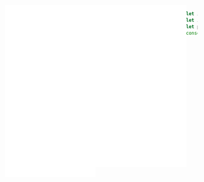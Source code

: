 <a herf="https://metrics.lecoq.io/insights?user=tsukasa-u">
  <img align="left" id="left" src="/left.svg" style="width: 47%; height: auto; display: flex;" />
  <img align="left" id="right" src="/right.svg" style="width: 47%; height: auto; display: flex;" />
</a>

``` js
let imgleft = document.getElemtById("left");
let imgright = document.getElemtById("right");
let parent = imgleft.parentNode;
console.log(parent.style.width);
```

<!-- [![Readme Card](https://github-readme-stats.vercel.app/api/pin/?username=tsukasa-u&repo=nbtMapEditor)](https://github.com/tsukasa-u/nbtMapEditor)
[![Readme Card](https://github-readme-stats.vercel.app/api/pin/?username=tsukasa-u&repo=Recorditioner)](https://github.com/tsukasa-u/Recorditioner)
[![Readme Card](https://github-readme-stats.vercel.app/api/pin/?username=tsukasa-u&repo=jarebon)](https://github.com/tsukasa-u/jarebon)
[![Readme Card](https://github-readme-stats.vercel.app/api/pin/?username=tsukasa-u&repo=softCAN)](https://github.com/tsukasa-u/softCAN)
[![Readme Card](https://github-readme-stats.vercel.app/api/pin/?username=tsukasa-u&repo=bookmarksEx)](https://github.com/tsukasa-u/bookmarksEx) -->
